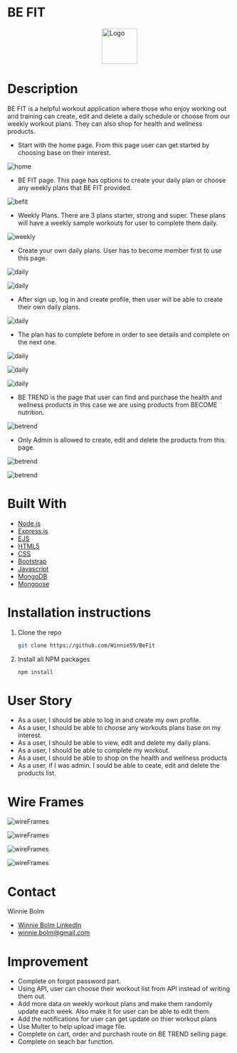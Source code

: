 # BE FIT
  <a href="https://github.com/Winnie59/BeFit">
    <img style="display: block;
  margin-left: auto;
  margin-right: auto;" src="public/images/befit.jpeg" alt="Logo" width="80" height="80" >
  </a>

# Description 
BE FIT is a helpful workout application where those who enjoy working out and training can create, edit and delete a daily schedule  or choose from our weekly workout plans. They can also shop for health and wellness products.

* Start with the home page. From this page user can get started by choosing base on their interest.

![home](public/images/readme/read1.png)

* BE FIT page. This page has options to create your daily plan or choose any weekly plans that BE FIT provided.

![befit](public/images/readme/read2.png)

* Weekly Plans. There are 3 plans starter, strong and super. These plans will have a weekly sample workouts for user to complete them daily.

![weekly](public/images/readme/read3.png)

* Create your own daily plans. User has to become member first to use this page. 

![daily](public/images/readme/read4a.png)

![daily](public/images/readme/read4b.png)

* After sign up, log in and create profile, then user will be able to create their own daily plans.

![daily](public/images/readme/read5.png)

* The plan has to complete before in order to see details and complete on the next one.

![daily](public/images/readme/read6a.jpeg)

![daily](public/images/readme/read6b.png)

![daily](public/images/readme/read6c.jpeg)

* BE TREND is the page that user can find and purchase the health and wellness products in this case we are using products from BECOME nutrition. 

![betrend](public/images/readme/read7.png)

* Only Admin is allowed to create, edit and delete the products from this page.

![betrend](public/images/readme/read8a.png)

![betrend](public/images/readme/read8b.jpeg)

# Built With
* [Node.js](https://nodejs.org/)
* [Express.js](https://expressjs.org/)
* [EJS](https://ejs.co/)
* [HTML5](https://svelte.dev/)
* [CSS](https://sass-lang.com/)
* [Bootstrap](https://getbootstrap.com)
* [Javascript](https://developer.mozilla.org/en-US/docs/Web/JavaScript)
* [MongoDB](https://www.mongodb.com)
* [Mongoose](https://mongoosejs.com)

# Installation instructions
1. Clone the repo
   ```sh
   git clone https://github.com/Winnie59/BeFit
   ```
2. Install all NPM packages
   ```sh
   npm install

# User Story
- As a user, I should be able to log in and create my own profile.
- As a user, I should be able to choose any workouts plans base on my interest.
- As a user, I should be able to view, edit and delete my daily plans.
- As a user, I should be able to complete my workout.
- As a user, I should be able to shop on the health and wellness products
- As a user, if I was admin. I sould be able to ceate, edit and delete the products list.

# Wire Frames
![wireFrames](public/images/readme/wire1.jpeg)

![wireFrames](public/images/readme/wire2.jpeg)

![wireFrames](public/images/readme/wire3.jpeg)

![wireFrames](public/images/readme/wire4.jpeg)

# Contact

Winnie Bolm 
* [Winnie Bolm LinkedIn](https://www.linkedin.com/in/winniebolm/) 
* winnie.bolm@gmail.com

# Improvement
- Complete on forgot password part.
- Using API, user can choose their workout list from API instead of writing them out.
- Add more data on weekly workout plans and make them randomly update each week. Also make it for user can be able to edit them.
- Add the notifications for user can get update on thier workout plans
- Use Multer to help upload image file.
- Complete on cart, order and purchash route on BE TREND selling page.
- Complete on seach bar function.
